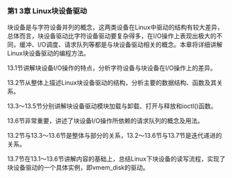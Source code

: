 ### 第1 3章 Linux块设备驱动

块设备是与字符设备并列的概念，这两类设备在Linux中驱动的结构有较大差异，总体而言，块设备驱动比字符设备驱动要复杂得多，在I/O操作上表现出极大的不同，缓冲、I/O调度、请求队列等都是与块设备驱动相关的概念。本章将详细讲解Linux块设备驱动的编程方法。

13.1节讲解块设备I/O操作的特点，分析字符设备与块设备在I/O操作上的差异。

13.2节从整体上描述Linux块设备驱动的结构，分析主要的数据结构、函数及其关系。

13.3～13.5节分别讲解块设备驱动模块加载与卸载、打开与释放和ioctl()函数。

13.6节非常重要，讲述了块设备I/O操作所依赖的请求队列的概念及用法。

13.2节与13.3～13.6节是整体与部分的关系，13.2～13.6节与13.7节是迭代递进的关系。

13.7节在13.1～13.6节讲解内容的基础上，总结Linux下块设备的读写流程，实现了块设备驱动的一个具体实例，即vmem_disk的驱动。



